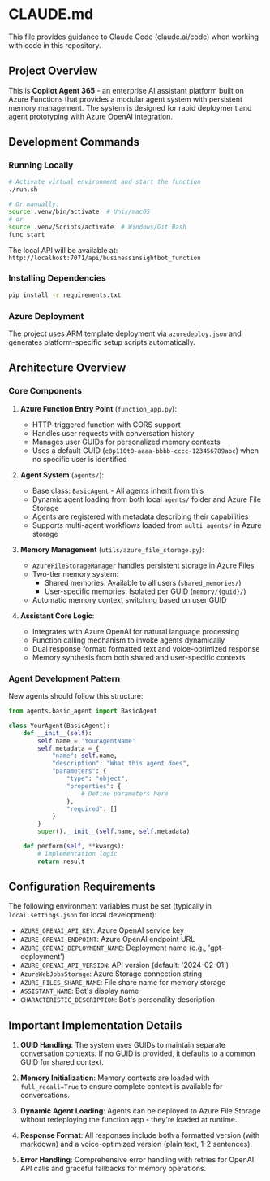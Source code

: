 # CLAUDE.md

This file provides guidance to Claude Code (claude.ai/code) when working with code in this repository.

## Project Overview

This is **Copilot Agent 365** - an enterprise AI assistant platform built on Azure Functions that provides a modular agent system with persistent memory management. The system is designed for rapid deployment and agent prototyping with Azure OpenAI integration.

## Development Commands

### Running Locally
```bash
# Activate virtual environment and start the function
./run.sh

# Or manually:
source .venv/bin/activate  # Unix/macOS
# or
source .venv/Scripts/activate  # Windows/Git Bash
func start
```

The local API will be available at: `http://localhost:7071/api/businessinsightbot_function`

### Installing Dependencies
```bash
pip install -r requirements.txt
```

### Azure Deployment
The project uses ARM template deployment via `azuredeploy.json` and generates platform-specific setup scripts automatically.

## Architecture Overview

### Core Components

1. **Azure Function Entry Point** (`function_app.py`):
   - HTTP-triggered function with CORS support
   - Handles user requests with conversation history
   - Manages user GUIDs for personalized memory contexts
   - Uses a default GUID (`c0p110t0-aaaa-bbbb-cccc-123456789abc`) when no specific user is identified

2. **Agent System** (`agents/`):
   - Base class: `BasicAgent` - All agents inherit from this
   - Dynamic agent loading from both local `agents/` folder and Azure File Storage
   - Agents are registered with metadata describing their capabilities
   - Supports multi-agent workflows loaded from `multi_agents/` in Azure storage

3. **Memory Management** (`utils/azure_file_storage.py`):
   - `AzureFileStorageManager` handles persistent storage in Azure Files
   - Two-tier memory system:
     - Shared memories: Available to all users (`shared_memories/`)
     - User-specific memories: Isolated per GUID (`memory/{guid}/`)
   - Automatic memory context switching based on user GUID

4. **Assistant Core Logic**:
   - Integrates with Azure OpenAI for natural language processing
   - Function calling mechanism to invoke agents dynamically
   - Dual response format: formatted text and voice-optimized response
   - Memory synthesis from both shared and user-specific contexts

### Agent Development Pattern

New agents should follow this structure:
```python
from agents.basic_agent import BasicAgent

class YourAgent(BasicAgent):
    def __init__(self):
        self.name = 'YourAgentName'
        self.metadata = {
            "name": self.name,
            "description": "What this agent does",
            "parameters": {
                "type": "object",
                "properties": {
                    # Define parameters here
                },
                "required": []
            }
        }
        super().__init__(self.name, self.metadata)

    def perform(self, **kwargs):
        # Implementation logic
        return result
```

## Configuration Requirements

The following environment variables must be set (typically in `local.settings.json` for local development):

- `AZURE_OPENAI_API_KEY`: Azure OpenAI service key
- `AZURE_OPENAI_ENDPOINT`: Azure OpenAI endpoint URL
- `AZURE_OPENAI_DEPLOYMENT_NAME`: Deployment name (e.g., 'gpt-deployment')
- `AZURE_OPENAI_API_VERSION`: API version (default: '2024-02-01')
- `AzureWebJobsStorage`: Azure Storage connection string
- `AZURE_FILES_SHARE_NAME`: File share name for memory storage
- `ASSISTANT_NAME`: Bot's display name
- `CHARACTERISTIC_DESCRIPTION`: Bot's personality description

## Important Implementation Details

1. **GUID Handling**: The system uses GUIDs to maintain separate conversation contexts. If no GUID is provided, it defaults to a common GUID for shared context.

2. **Memory Initialization**: Memory contexts are loaded with `full_recall=True` to ensure complete context is available for conversations.

3. **Dynamic Agent Loading**: Agents can be deployed to Azure File Storage without redeploying the function app - they're loaded at runtime.

4. **Response Format**: All responses include both a formatted version (with markdown) and a voice-optimized version (plain text, 1-2 sentences).

5. **Error Handling**: Comprehensive error handling with retries for OpenAI API calls and graceful fallbacks for memory operations.